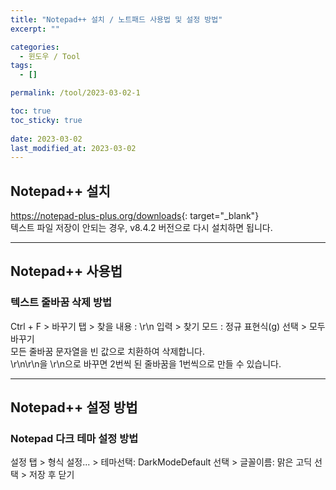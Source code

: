```yaml
---
title: "Notepad++ 설치 / 노트패드 사용법 및 설정 방법"
excerpt: ""

categories:
  - 윈도우 / Tool
tags:
  - []

permalink: /tool/2023-03-02-1

toc: true
toc_sticky: true
 
date: 2023-03-02
last_modified_at: 2023-03-02
---
```


## Notepad++ 설치

<https://notepad-plus-plus.org/downloads>{: target="_blank"}  
텍스트 파일 저장이 안되는 경우, v8.4.2 버전으로 다시 설치하면 됩니다.

---

## Notepad++ 사용법

### 텍스트 줄바꿈 삭제 방법
Ctrl + F > 바꾸기 탭 > 찾을 내용 : \r\n 입력 > 찾기 모드 : 정규 표현식(g) 선택 > 모두 바꾸기  
모든 줄바꿈 문자열을 빈 값으로 치환하여 삭제합니다.  
\r\n\r\n을 \r\n으로 바꾸면 2번씩 된 줄바꿈을 1번씩으로 만들 수 있습니다.

---

## Notepad++ 설정 방법

### Notepad 다크 테마 설정 방법
설정 탭 > 형식 설정... > 테마선택: DarkModeDefault 선택 > 글꼴이름: 맑은 고딕 선택 > 저장 후 닫기